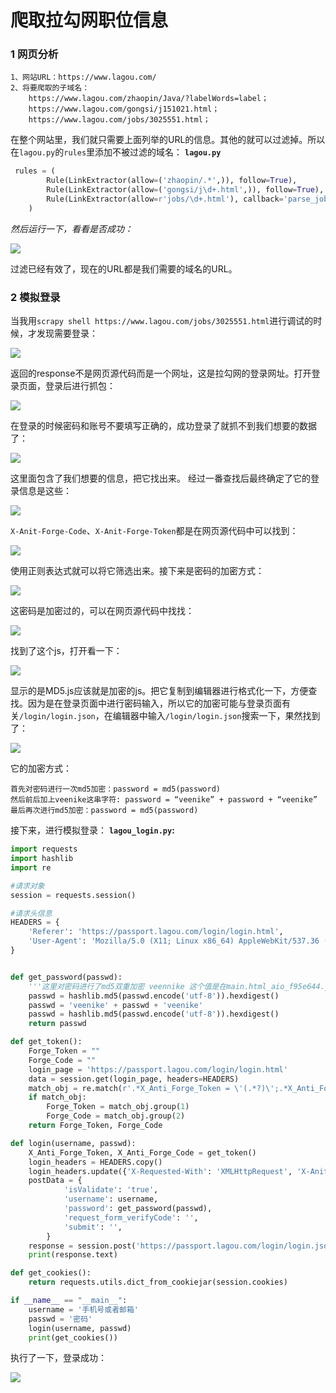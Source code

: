 # 爬取拉勾网职位信息
### 1 网页分析
```
1、网站URL：https://www.lagou.com/
2、将要爬取的子域名：
	https://www.lagou.com/zhaopin/Java/?labelWords=label；
    https://www.lagou.com/gongsi/j151021.html；
    https://www.lagou.com/jobs/3025551.html；

```
在整个网站里，我们就只需要上面列举的URL的信息。其他的就可以过滤掉。所以在`lagou.py`的`rules`里添加不被过滤的域名：
**`lagou.py`**
```python
 rules = (
        Rule(LinkExtractor(allow=('zhaopin/.*',)), follow=True),
        Rule(LinkExtractor(allow=('gongsi/j\d+.html',)), follow=True),
        Rule(LinkExtractor(allow=r'jobs/\d+.html'), callback='parse_job', follow=True),
    )
```
*然后运行一下，看看是否成功：*

![](img/001.png)

过滤已经有效了，现在的URL都是我们需要的域名的URL。

### 2 模拟登录
当我用`scrapy shell https://www.lagou.com/jobs/3025551.html`进行调试的时候，才发现需要登录：

![](img/002.png)

返回的response不是网页源代码而是一个网址，这是拉勾网的登录网址。打开登录页面，登录后进行抓包：

![](img/003.png)

在登录的时候密码和账号不要填写正确的，成功登录了就抓不到我们想要的数据了：

![](img/004.png)

这里面包含了我们想要的信息，把它找出来。
经过一番查找后最终确定了它的登录信息是这些：

![](img/005.png)

`X-Anit-Forge-Code`、`X-Anit-Forge-Token`都是在网页源代码中可以找到：

![](img/006.png)

使用正则表达式就可以将它筛选出来。接下来是密码的加密方式：

![](img/007.png)

这密码是加密过的，可以在网页源代码中找找：

![](img/008.png)

找到了这个js，打开看一下：

![](img/009.png)

显示的是MD5.js应该就是加密的js。把它复制到编辑器进行格式化一下，方便查找。因为是在登录页面中进行密码输入，所以它的加密可能与登录页面有关`/login/login.json`，在编辑器中输入`/login/login.json`搜索一下，果然找到了：

![](img/010.png)

它的加密方式：
```
首先对密码进行一次md5加密：password = md5(password) 
然后前后加上veenike这串字符: password = “veenike” + password + “veenike” 
最后再次进行md5加密：password = md5(password)
```

接下来，进行模拟登录：
**`lagou_login.py`:**
```python
import requests
import hashlib
import re

#请求对象
session = requests.session()

#请求头信息
HEADERS = {
    'Referer': 'https://passport.lagou.com/login/login.html',
    'User-Agent': 'Mozilla/5.0 (X11; Linux x86_64) AppleWebKit/537.36 (KHTML, like Gecko) Chrome/61.0.3163.100 Safari/537.36',
}


def get_password(passwd):
    '''这里对密码进行了md5双重加密 veennike 这个值是在main.html_aio_f95e644.js文件找到的 '''
    passwd = hashlib.md5(passwd.encode('utf-8')).hexdigest()
    passwd = 'veenike' + passwd + 'veenike'
    passwd = hashlib.md5(passwd.encode('utf-8')).hexdigest()
    return passwd

def get_token():
    Forge_Token = ""
    Forge_Code = ""
    login_page = 'https://passport.lagou.com/login/login.html'
    data = session.get(login_page, headers=HEADERS)
    match_obj = re.match(r'.*X_Anti_Forge_Token = \'(.*?)\';.*X_Anti_Forge_Code = \'(\d+?)\'', data.text, re.DOTALL)
    if match_obj:
        Forge_Token = match_obj.group(1)
        Forge_Code = match_obj.group(2)
    return Forge_Token, Forge_Code

def login(username, passwd):
    X_Anti_Forge_Token, X_Anti_Forge_Code = get_token()
    login_headers = HEADERS.copy()
    login_headers.update({'X-Requested-With': 'XMLHttpRequest', 'X-Anit-Forge-Token': X_Anti_Forge_Token, 'X-Anit-Forge-Code': X_Anti_Forge_Code})
    postData = {
            'isValidate': 'true',
            'username': username,
            'password': get_password(passwd),
            'request_form_verifyCode': '',
            'submit': '',
        }
    response = session.post('https://passport.lagou.com/login/login.json', data=postData, headers=login_headers)
    print(response.text)

def get_cookies():
    return requests.utils.dict_from_cookiejar(session.cookies)

if __name__ == "__main__":
    username = '手机号或者邮箱'
    passwd = '密码'
    login(username, passwd)
    print(get_cookies())
```
执行了一下，登录成功：

![](img/011.png)


